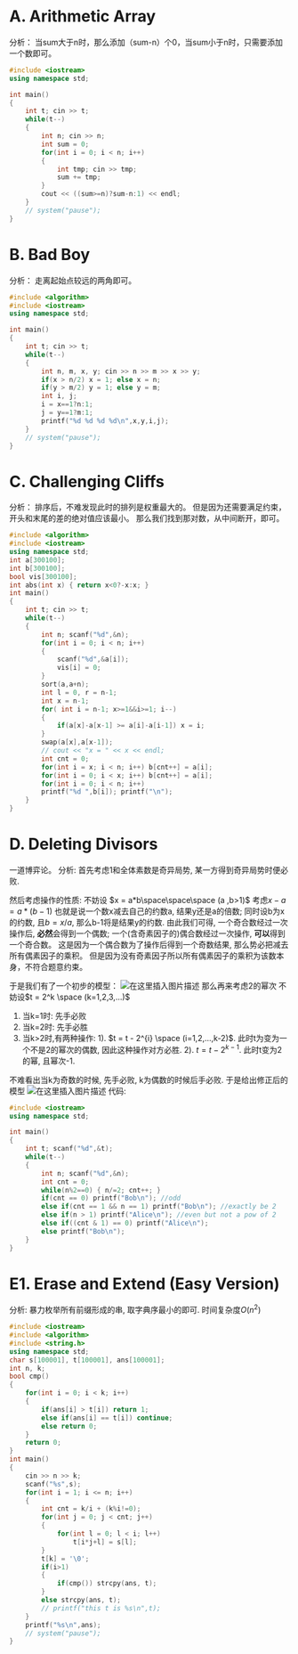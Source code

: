 # A. Arithmetic Array
分析：
当sum大于n时，那么添加（sum-n）个0，当sum小于n时，只需要添加一个数即可。
```cpp
#include <iostream>
using namespace std;

int main()
{
    int t; cin >> t;
    while(t--)
    {
        int n; cin >> n;
        int sum = 0;
        for(int i = 0; i < n; i++)
        {
            int tmp; cin >> tmp;
            sum += tmp;
        }
        cout << ((sum>=n)?sum-n:1) << endl;
    }
    // system("pause");
}
```
# B. Bad Boy
分析：
走离起始点较远的两角即可。
```cpp
#include <algorithm>
#include <iostream>
using namespace std;

int main()
{
    int t; cin >> t;
    while(t--)
    {
        int n, m, x, y; cin >> n >> m >> x >> y;
        if(x > n/2) x = 1; else x = n;
        if(y > m/2) y = 1; else y = m;
        int i, j;
        i = x==1?n:1;
        j = y==1?m:1;
        printf("%d %d %d %d\n",x,y,i,j);
    }
    // system("pause");
}
```
# C. Challenging Cliffs
分析：
排序后，不难发现此时的排列是权重最大的。
但是因为还需要满足约束，开头和末尾的差的绝对值应该最小。
那么我们找到那对数，从中间断开，即可。
```cpp
#include <algorithm>
#include <iostream>
using namespace std;
int a[300100];
int b[300100];
bool vis[300100];
int abs(int x) { return x<0?-x:x; }
int main()
{
    int t; cin >> t;
    while(t--)
    {
        int n; scanf("%d",&n);
        for(int i = 0; i < n; i++) 
        {
            scanf("%d",&a[i]);
            vis[i] = 0;
        }
        sort(a,a+n);
        int l = 0, r = n-1;
        int x = n-1;
        for( int i = n-1; x>=1&&i>=1; i--)
        {
            if(a[x]-a[x-1] >= a[i]-a[i-1]) x = i;
        }
        swap(a[x],a[x-1]);
        // cout << "x = " << x << endl;
        int cnt = 0;
        for(int i = x; i < n; i++) b[cnt++] = a[i];
        for(int i = 0; i < x; i++) b[cnt++] = a[i];
        for(int i = 0; i < n; i++)
        printf("%d ",b[i]); printf("\n");
    }
}
```
# D. Deleting Divisors
一道博弈论。
分析:
首先考虑1和全体素数是奇异局势, 某一方得到奇异局势时便必败.

然后考虑操作的性质:
不妨设 $x = a*b\space\space\space (a ,b>1)$
考虑$x - a = a*(b-1)$
也就是说一个数x减去自己的约数a, 结果y还是a的倍数; 同时设b为x的约数, 且$b=x/a$, 那么b-1将是结果y的约数.
由此我们可得, 一个奇合数经过一次操作后, **必然**会得到一个偶数;  一个(含奇素因子的)偶合数经过一次操作, **可以**得到一个奇合数。
这是因为一个偶合数为了操作后得到一个奇数结果, 那么势必把减去所有偶素因子的乘积。 但是因为没有奇素因子所以所有偶素因子的乘积为该数本身，不符合题意约束。

于是我们有了一个初步的模型：
![在这里插入图片描述](https://img-blog.csdnimg.cn/20210619133835656.png?x-oss-process=image/watermark,type_ZmFuZ3poZW5naGVpdGk,shadow_10,text_aHR0cHM6Ly9ibG9nLmNzZG4ubmV0L0FyY3RpY19DbGFt,size_16,color_FFFFFF,t_70)
那么再来考虑2的幂次
不妨设$t = 2^k \space (k=1,2,3,...)$
1. 当k=1时:
	先手必败
2. 当k=2时:
	先手必胜
3. 当k>2时,有两种操作:
	1). $t = t - 2^{i} \space (i=1,2,...,k-2)$. 此时t为变为一个不是2的幂次的偶数, 因此这种操作对方必胜.
	2). $t=t-2^{k-1}$. 此时t变为2的幂, 且幂次-1. 

不难看出当k为奇数的时候, 先手必败, k为偶数的时候后手必败.
于是给出修正后的模型
![在这里插入图片描述](https://img-blog.csdnimg.cn/20210619135936674.png?x-oss-process=image/watermark,type_ZmFuZ3poZW5naGVpdGk,shadow_10,text_aHR0cHM6Ly9ibG9nLmNzZG4ubmV0L0FyY3RpY19DbGFt,size_16,color_FFFFFF,t_70)
代码:
```cpp
#include <iostream>
using namespace std;

int main()
{
    int t; scanf("%d",&t);
    while(t--)
    {
        int n; scanf("%d",&n);
        int cnt = 0;
        while(n%2==0) { n/=2; cnt++; }
        if(cnt == 0) printf("Bob\n"); //odd
        else if(cnt == 1 && n == 1) printf("Bob\n"); //exactly be 2
        else if(n > 1) printf("Alice\n"); //even but not a pow of 2
        else if((cnt & 1) == 0) printf("Alice\n"); 
        else printf("Bob\n");
    }
}
```
# E1. Erase and Extend (Easy Version)
分析:
暴力枚举所有前缀形成的串, 取字典序最小的即可.
时间复杂度$O(n^2)$
```cpp
#include <iostream>
#include <algorithm>
#include <string.h>
using namespace std;
char s[100001], t[100001], ans[100001];
int n, k; 
bool cmp()
{
    for(int i = 0; i < k; i++)
    {
        if(ans[i] > t[i]) return 1;
        else if(ans[i] == t[i]) continue;
        else return 0;
    }
    return 0;
}
int main()
{
    cin >> n >> k;
    scanf("%s",s);
    for(int i = 1; i <= n; i++)
    {
        int cnt = k/i + (k%i!=0);
        for(int j = 0; j < cnt; j++)
        {
            for(int l = 0; l < i; l++)
                t[i*j+l] = s[l];
        }
        t[k] = '\0';
        if(i>1) 
        {
            if(cmp()) strcpy(ans, t);
        }
        else strcpy(ans, t);
        // printf("this t is %s\n",t);
    }
    printf("%s\n",ans);
    // system("pause");
}
```